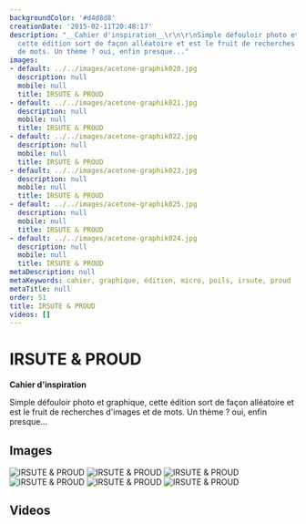 ```yaml
---
backgroundColor: '#d4d8d8'
creationDate: '2015-02-11T20:48:17'
description: "__Cahier d'inspiration__\r\n\r\nSimple défouloir photo et graphique,
  cette édition sort de façon alléatoire et est le fruit de recherches d'images et
  de mots. Un thème ? oui, enfin presque..."
images:
- default: ../../images/acetone-graphik020.jpg
  description: null
  mobile: null
  title: IRSUTE & PROUD
- default: ../../images/acetone-graphik021.jpg
  description: null
  mobile: null
  title: IRSUTE & PROUD
- default: ../../images/acetone-graphik022.jpg
  description: null
  mobile: null
  title: IRSUTE & PROUD
- default: ../../images/acetone-graphik023.jpg
  description: null
  mobile: null
  title: IRSUTE & PROUD
- default: ../../images/acetone-graphik025.jpg
  description: null
  mobile: null
  title: IRSUTE & PROUD
- default: ../../images/acetone-graphik024.jpg
  description: null
  mobile: null
  title: IRSUTE & PROUD
metaDescription: null
metaKeywords: cahier, graphique, édition, micro, poils, irsute, proud
metaTitle: null
order: 51
title: IRSUTE & PROUD
videos: []
---
```


# IRSUTE & PROUD

__Cahier d'inspiration__

Simple défouloir photo et graphique, cette édition sort de façon alléatoire et est le fruit de recherches d'images et de mots. Un thème ? oui, enfin presque...

## Images

![IRSUTE & PROUD](../../images/acetone-graphik020.jpg)
![IRSUTE & PROUD](../../images/acetone-graphik021.jpg)
![IRSUTE & PROUD](../../images/acetone-graphik022.jpg)
![IRSUTE & PROUD](../../images/acetone-graphik023.jpg)
![IRSUTE & PROUD](../../images/acetone-graphik025.jpg)
![IRSUTE & PROUD](../../images/acetone-graphik024.jpg)

## Videos
